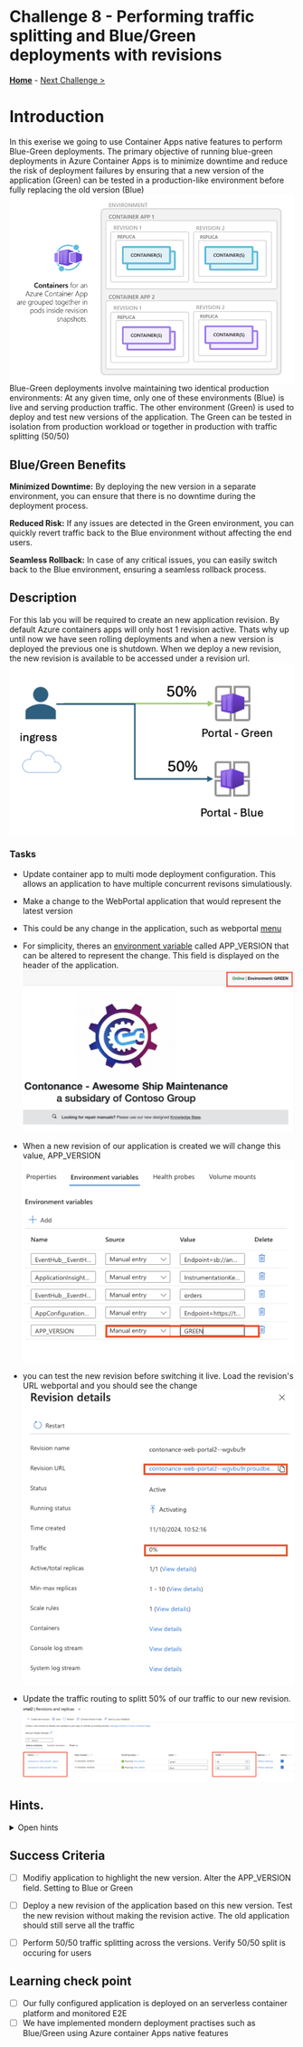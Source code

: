 # Challenge 8 -  Performing traffic  splitting and Blue/Green deployments with revisions 

**[Home](../../Readme.md)** - [Next Challenge >](../module-9/)

# Introduction 
In this exerise we going to use Container Apps native features to perform Blue-Green deployments. The primary objective of running blue-green deployments in Azure Container Apps is to minimize downtime and reduce the risk of deployment failures by ensuring that a new version of the application (Green) can be tested in a production-like environment before fully replacing the old version (Blue)
   <img src="img/image.png" alt="workload"   style="display: block; margin: 0 auto;" />
   Blue-Green deployments involve maintaining two identical production environments: At any given time, only one of these environments (Blue) is live and serving production traffic. The other environment (Green) is used to deploy and test new versions of the application. The Green can be tested in isolation from production workload or together in production with traffic splitting (50/50)

## Blue/Green Benefits

**Minimized Downtime:** By deploying the new version in a separate environment, you can ensure that there is no downtime during the deployment process.

**Reduced Risk:** If any issues are detected in the Green environment, you can quickly revert traffic back to the Blue environment without affecting the end users.

**Seamless Rollback:** 
In case of any critical issues, you can easily switch back to the Blue environment, ensuring a seamless rollback process.

## Description 

For this lab you will be required to create an new application revision. By default Azure containers apps will only host 1 revision active. Thats why up until now we have seen rolling deployments and when a new version is deployed the previous one is shutdown. When we deploy a new revision, the new revision is available to be accessed under a revision url.
    <img src="img/blueGreen.png" alt="workload"   style="display: block; margin: 0 auto;" />


### Tasks
* Update container app to multi mode deployment configuration. This allows an application to have multiple concurrent revisons simulatiously.
* Make a change to the WebPortal application that would represent the latest version
* This could be any change in the application, such as webportal [menu](../../src/Contonance.WebPortal/Client/Shared/NavMenu.razor)
* For simplicity, theres an [environment variable](../../src/Contonance.WebPortal/Server/Dockerfile) called APP_VERSION that can be altered to represent the change. This field is displayed on the header of the application.
  <img src="img/header.png" alt="workload"   style="display: block; margin: 0 auto;" />

 * When a new revision of our application is created we will change this value, APP_VERSION
    <img src="img/envariable.png" alt="workload"   style="display: block; margin: 0 auto;" />
* you can test the new revision before switching it live. Load the revision's URL webportal and you should see the change
        <img src="img/revisionlink.png" alt="workload"   style="display: block; margin: 0 auto;" />

* Update the traffic routing to splitt   50% of our traffic to our new revision.
    <img src="img/5050.png" alt="workload"   style="display: block; margin: 0 auto;" />
## Hints.  
<details>
  <summary> Open hints </summary>

 ### Resources 
 * Create a new revision to deploy new updates to your app, or activate an [existing revision](https://learn.microsoft.com/en-us/azure/container-apps/revisions-manage?tabs=bash)
 * Your current revision will remain active, and you’ll be able to activate multiple revisions at the same time [More about multi-revision mode](https://learn.microsoft.com/en-us/azure/container-apps/revisions#revision-modes).
* More about multi-revision mode
*  Reusable Blue Green [Demo](https://github.com/denniszielke/blue-green-with-containerapps)
   


</details>

## Success Criteria 
 - [ ] Modifiy application to highlight the new version. Alter the APP_VERSION field. Setting to Blue or Green
 - [ ] Deploy a new revision of the application based on this new version. Test the new revision without making the revision active. The old application should still serve all the traffic
 - [ ] Perform 50/50 traffic splitting across the versions. Verify 50/50 split is occuring for users 
 

## Learning check point 
  - [ ]  Our fully configured application is deployed on an serverless container platform  and monitored E2E
  - [ ]  We have implemented mondern deployment practises such as Blue/Green using Azure container Apps native features